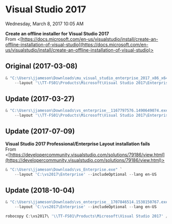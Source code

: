 ﻿# Visual Studio 2017

Wednesday, March 8, 2017
10:05 AM

**Create an offline installer for Visual Studio 2017**\
From <[https://docs.microsoft.com/en-us/visualstudio/install/create-an-offline-installation-of-visual-studio](https://docs.microsoft.com/en-us/visualstudio/install/create-an-offline-installation-of-visual-studio)>

## Original (2017-03-08)

```PowerShell
& "C:\Users\jjameson\Downloads\mu_visual_studio_enterprise_2017_x86_x64_10049783.exe" `
    --layout '\\TT-FS01\Products\Microsoft\Visual Studio 2017\Enterprise' --lang en-US
```

## Update (2017-03-27)

```PowerShell
& "C:\Users\jjameson\Downloads\vs_enterprise__1167797576.1490649074.exe" `
    --layout '\\TT-FS01\Products\Microsoft\Visual Studio 2017\Enterprise' --lang en-US
```

## Update (2017-07-09)

**Visual Studio 2017 Professional/Enterprise Layout installation fails**\
From <[https://developercommunity.visualstudio.com/solutions/79186/view.html](https://developercommunity.visualstudio.com/solutions/79186/view.html)>

```PowerShell
& "C:\Users\jjameson\Downloads\vs_Enterprise.exe" `
    --layout 'C:\vs2017\Enterprise' --includeOptional --lang en-US
```

## Update (2018-10-04)

```PowerShell
& "C:\Users\jjameson\Downloads\vs_enterprise__1707846514.1538150767.exe" `
    --layout 'C:\vs2017\Enterprise' --includeOptional --lang en-US

robocopy C:\vs2017\ '\\TT-FS01\Products\Microsoft\Visual Studio 2017' /E /MIR
```
